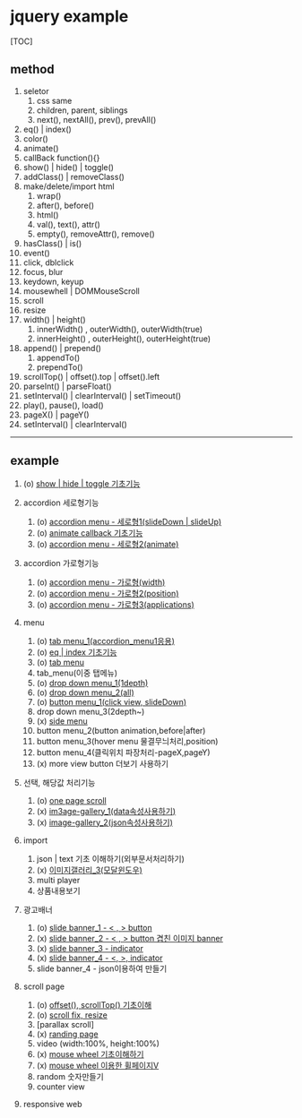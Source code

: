 # jquery example

[TOC]

## method

1. seletor
   1. css same
   2. children, parent, siblings
   3. next(), nextAll(), prev(), prevAll()
2. eq() | index()
3. color()
4. animate()
5. callBack function(){}
6. show() | hide() | toggle()
7. addClass() | removeClass()
8. make/delete/import html
   1. wrap() 
   2. after(), before()
   3. html()
   4. val(), text(), attr()
   5. empty(), removeAttr(), remove()
9. hasClass() | is()
10. event()
  1. click, dblclick
  2. focus, blur
  3. keydown, keyup
  4. mousewhell | DOMMouseScroll
  5. scroll
  6. resize
11. width() | height()
    1. innerWidth() , outerWidth(), outerWidth(true)
    2. innerHeight() , outerHeight(), outerHeight(true)
12. append() | prepend()
    1. appendTo()
    2. prependTo()
13. scrollTop() | offset().top | offset().left
14. parseInt() | parseFloat()
15. setInterval() | clearInterval() | setTimeout() 
16. play(), pause(), load()
17. pageX() | pageY()
18. setInterval() | clearInterval()


---

## example

1. (o) [ show | hide | toggle 기초기능](https://xidoweb.github.io/webTest/web/jquery_test/html/a_show_hide_toggle/js_01_showHide.html)

2. accordion 세로형기능

   1. (o) [accordion menu - 세로형1(slideDown | slideUp)](https://xidoweb.github.io/webTest/web/jquery_test/html/b_accordion/js_02_accordionV.html)
   2. (o) [animate callback 기초기능](https://xidoweb.github.io/webTest/web/jquery_test/html/b_accordion/js_03_animateCallback)
   3. (o) [accordion menu - 세로형2(animate)](https://xidoweb.github.io/webTest/web/jquery_test/html/b_accordion/js_04_accordionV.html)

3. accordion 가로형기능

   1. (o) [accordion menu - 가로형(width)](https://xidoweb.github.io/webTest/web/jquery_ex/html/b_accordion/js_05_accordionH1.html)
   2. (o) [accordion menu - 가로형2(position)](https://xidoweb.github.io/webTest/web/jquery_ex/html/b_accordion/js_05_accordionH2.html)
   3. (o) [accordion menu -  가로형3(applications)](https://xidoweb.github.io/webTest/web/jquery_ex/html/b_accordion/js_05_accordionH3.html)

4. menu

   1. (o) [tab menu_1(accordion_menu1응용)](https://xidoweb.github.io/webTest/web/jquery_ex/html/c_menu/js_05_tabMenu_01.html)
   2. (o) [eq | index 기초기능](https://xidoweb.github.io/webTest/web/jquery_test/html/c_menu/js_07_indexEq_01.html) 
   3. (o) [tab menu](https://xidoweb.github.io/webTest/web/jquery_test/html/c_menu/js_06_tabMenu_02.html)
   4. tab_menu(이중 탭메뉴)
   5. (o) [drop down menu_1(1depth)](https://xidoweb.github.io/webTest/web/jquery_test/html/c_menu/js_08_menu_depth_01.html)
   6. (o) [drop down menu_2(all)](https://xidoweb.github.io/webTest/web/jquery_test/html/c_menu/js_08_menu_depth_02.html)
   7. (o) [button menu_1(click view, slideDown)](https://xidoweb.github.io/webTest/web/jquery_test/html/c_menu/js_08_menu_depth_03.html)
   8. drop down menu_3(2depth~)
   9. (x) [side menu](https://xidoweb.github.io/webTest/web/jquery_ex/jquery_08_slide_button.html)
   10. button menu_2(button animation,before|after)
   11. button menu_3(hover menu 물결무늬처리,position)
   12. button menu_4(클릭위치 파장처리-pageX,pageY)
   13. (x) more view button 더보기 사용하기

5. 선택, 해당값 처리기능

   1. (o) [one page scroll](https://xidoweb.github.io/webTest/web/jquery_test/html/f_scroll_page/js_08_onepageScroll_01.html)
   2. (x) [im3age-gallery_1(data속성사용하기)](https://xidoweb.github.io/webTest/web/jquery_ex/jquery_09_gallery_01.html)
   3. (x) [image-gallery_2(json속성사용하기)](https://xidoweb.github.io/webTest/web/jquery_ex/jquery_09_gallery_02.html)

6. import

   1. json | text 기초 이해하기(외부문서처리하기)
   2. (x) [이미지갤러리_3(모달윈도우)](https://xidoweb.github.io/webTest/web/jquery_ex/jquery_13_modal_01.html)
   3. multi player
   4. 상품내용보기

7. 광고배너

   1. (o) [slide banner_1 - &lt; , &gt; button](https://xidoweb.github.io/webTest/web/jquery_ex/jquery_10_slideBanner_01.html)
   2. (x) [slide banner_2 - &lt; , &gt; button 겹친 이미지 banner]( )
   3. (x) [slide banner_3 - indicator](https://xidoweb.github.io/webTest/web/jquery_ex/jquery_19_slideBanner_02.html)
   4. (x) [slide banner_4 - &lt;, &gt;, indicator](https://xidoweb.github.io/webTest/web/jquery_ex/jquery_19_slideBanner_03.html)
   5. slide banner_4 - json이용하여 만들기

8. scroll page

   1. (o) [offset(), scrollTop() 기초이해](https://xidoweb.github.io/webTest/web/jquery_ex/jquery_14-1_scrollTop_offset.html)
   2. (o) [scroll fix, resize](https://xidoweb.github.io/webTest/web/jquery_ex/jquery_15_scrollFix_header.html)
   3. [parallax scroll]
   4. (x) [randing page](https://xidoweb.github.io/webTest/web/jquery_ex/jquery_17_randing_01.html)
   5. video (width:100%, height:100%)
   6. (x) [mouse wheel 기초이해하기 ](https://xidoweb.github.io/webTest/web/jquery_ex/jquery_16_mousewheel_01.html)
   7. (x) [mouse wheel 이용한 휠페이지V](https://xidoweb.github.io/webTest/web/jquery_ex/jquery_16_mousewheel_02.html)
   8. random 숫자만들기
   9. counter view

9. responsive web

   ​